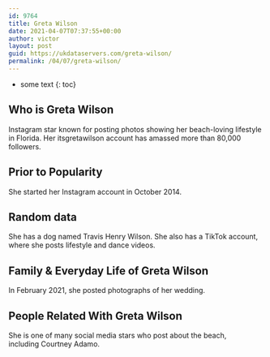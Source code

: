 ```yaml
---
id: 9764
title: Greta Wilson
date: 2021-04-07T07:37:55+00:00
author: victor
layout: post
guid: https://ukdataservers.com/greta-wilson/
permalink: /04/07/greta-wilson/
---
```


* some text
{: toc}


## Who is Greta Wilson



Instagram star known for posting photos showing her beach-loving lifestyle in Florida. Her itsgretawilson account has amassed more than 80,000 followers.

                
                
                
## Prior to Popularity



She started her Instagram account in October 2014.

                
                
                
## Random data



She has a dog named Travis Henry Wilson. She also has a TikTok account, where she posts lifestyle and dance videos. 

                
                
                
## Family & Everyday Life of Greta Wilson



In February 2021, she posted photographs of her wedding.

                
                
                
## People Related With Greta Wilson



She is one of many social media stars who post about the beach, including Courtney Adamo.

                
              
            
          
          
          